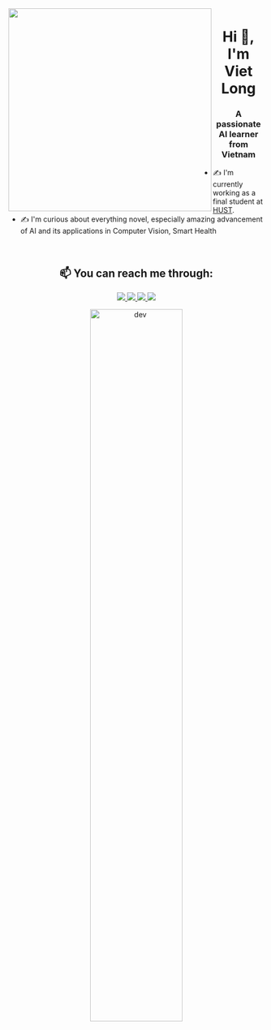 <img align="left" width="400" src="https://github.githubassets.com/images/modules/profile/profile-first-repo.svg">
<h1 align="center">Hi 👋, I'm Viet Long</h1>
<p align="center">
  <h3 align="center">A passionate AI learner from Vietnam </h3>
</p>

- ✍ I'm currently working as a final student at [HUST](https://en.hust.edu.vn/).
- ✍ I'm curious about everything novel, especially amazing advancement of AI and its applications in Computer Vision, Smart Health
 
 <br />

<h2 align="center"> 📫 You can reach me through: </h2>

<p align="center">

  <a href="https://www.linkedin.com/in/long-nguy%E1%BB%85n-vi%E1%BA%BFt-91715a253/" target="_blank">
    <img src="https://img.icons8.com/fluent/48/000000/linkedin.png"/>
  </a>
  <a href="https://www.facebook.com/long.nguyenviet.7967/" alt="Facebook">
    <img src="https://img.icons8.com/fluent/48/000000/facebook-new.png" target="_blank" />
  </a> 
  <a href="https://github.com/shanelong04" alt="Github">
    <img src="https://img.icons8.com/fluent/48/000000/github.png"/>
  </a>
  <a href="mailto: nguyenvietlonghinir@gmail.com" alt="Email">
    <img src="https://img.icons8.com/fluent/48/000000/mailing.png"/>
  </a>
</p>

<p align="center"> 

   <img src="https://cdn.dribbble.com/users/1059583/screenshots/4171367/coding-freak.gif" alt="dev" width="60%"/>
 
